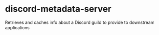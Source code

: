 # discord-metadata-server
Retrieves and caches info about a Discord guild to provide to downstream applications
